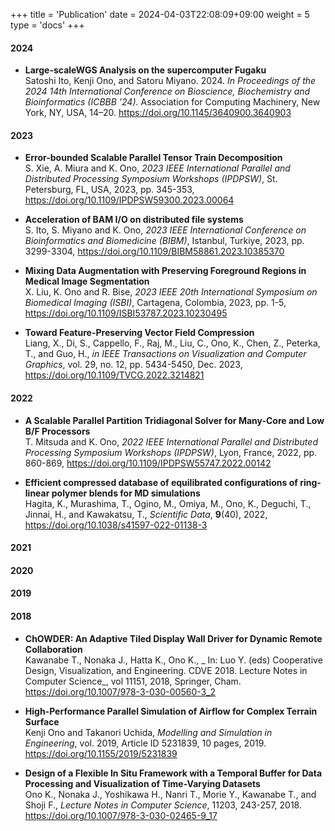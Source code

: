 +++
title = 'Publication'
date = 2024-04-03T22:08:09+09:00
weight = 5
type = 'docs'
+++

#### 2024

* **Large-scaleWGS Analysis on the supercomputer Fugaku**  
Satoshi Ito, Kenji Ono, and Satoru Miyano. 2024. _In Proceedings of the 2024 14th International Conference on Bioscience, Biochemistry and Bioinformatics (ICBBB '24)._ Association for Computing Machinery, New York, NY, USA, 14–20. <https://doi.org/10.1145/3640900.3640903>


#### 2023

* **Error-bounded Scalable Parallel Tensor Train Decomposition**  
S. Xie, A. Miura and K. Ono, _2023 IEEE International Parallel and Distributed Processing Symposium Workshops (IPDPSW)_, St. Petersburg, FL, USA, 2023, pp. 345-353, <https://doi.org/10.1109/IPDPSW59300.2023.00064>

* **Acceleration of BAM I/O on distributed file systems**  
S. Ito, S. Miyano and K. Ono, _2023 IEEE International Conference on Bioinformatics and Biomedicine (BIBM)_, Istanbul, Turkiye, 2023, pp. 3299-3304, <https://doi.org/10.1109/BIBM58861.2023.10385370>

* **Mixing Data Augmentation with Preserving Foreground Regions in Medical Image Segmentation**  
X. Liu, K. Ono and R. Bise, _2023 IEEE 20th International Symposium on Biomedical Imaging (ISBI)_, Cartagena, Colombia, 2023, pp. 1-5, <https://doi.org/10.1109/ISBI53787.2023.10230495>

* **Toward Feature-Preserving Vector Field Compression**  
Liang, X., Di, S., Cappello, F., Raj, M., Liu, C., Ono, K., Chen, Z., Peterka, T., and Guo, H., _in IEEE Transactions on Visualization and Computer Graphics_, vol. 29, no. 12, pp. 5434-5450, Dec. 2023, <https://doi.org/10.1109/TVCG.2022.3214821>


#### 2022

* **A Scalable Parallel Partition Tridiagonal Solver for Many-Core and Low B/F Processors**  
T. Mitsuda and K. Ono, _2022 IEEE International Parallel and Distributed Processing Symposium Workshops (IPDPSW)_, Lyon, France, 2022, pp. 860-869, <https://doi.org/10.1109/IPDPSW55747.2022.00142>

* **Efficient compressed database of equilibrated configurations of ring-linear polymer blends for MD simulations**  
Hagita, K., Murashima, T., Ogino, M., Omiya, M., Ono, K., Deguchi, T., Jinnai, H., and Kawakatsu, T., _Scientific Data_, **9**(40), 2022, <https://doi.org/10.1038/s41597-022-01138-3>


#### 2021




#### 2020



#### 2019



#### 2018

* **ChOWDER: An Adaptive Tiled Display Wall Driver for Dynamic Remote Collaboration**  
Kawanabe T., Nonaka J., Hatta K., Ono K., _ In: Luo Y. (eds) Cooperative Design, Visualization, and Engineering. CDVE 2018. Lecture Notes in Computer Science_, vol 11151, 2018, Springer, Cham. <https://doi.org/10.1007/978-3-030-00560-3_2>

* **High-Performance Parallel Simulation of Airflow for Complex Terrain Surface**  
Kenji Ono and Takanori Uchida, _Modelling and Simulation in Engineering_, vol. 2019, Article ID 5231839, 10 pages, 2019. <https://doi.org/10.1155/2019/5231839>

* **Design of a Flexible In Situ Framework with a Temporal Buffer for Data Processing and Visualization of Time-Varying Datasets**  
Ono K., Nonaka J., Yoshikawa H., Nanri T., Morie Y., Kawanabe T., and Shoji F., _Lecture Notes in Computer Science_, 11203, 243-257, 2018. <https://doi.org/10.1007/978-3-030-02465-9_17>



